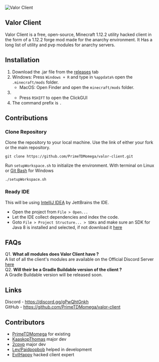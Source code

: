 ![Valor Client](https://cdn.discordapp.com/attachments/1009456925022367825/1013325699123261522/VC.png)
## Valor Client
Valor Client is a free, open-source, Minecraft 1.12.2 utility hacked client in the form of a 1.12.2 forge mod made for the anarchy environment. It Has a long list of utility and pvp modules for anarchy servers. 

## Installation

 1. Download the .jar file from the  [releases](https://github.com/PrimeTDMomega/valor-client/releases)  tab
 2.  Windows: Press  `Windows + R`  and type in  `%appdata%`  open the  `.minecraft/mods`  folder.
     -   MacOS: Open Finder and open the  `minecraft/mods`  folder.
 3. -   Press  `RSHIFT`  to open the ClickGUI
 4. The command prefix is `.`

 ## Contributions
 ### Clone Repository

Clone the repository to your local machine. Use the link of either your fork or the main repository.

```
git clone https://github.com/PrimeTDMomega/valor-client.git

```

Run  `setupWorkspace.sh`  to initialize the environment. With terminal on Linux or  [Git Bash](https://gitforwindows.org/)  for Windows

```
./setupWorkspace.sh

```

### Ready IDE

This will be using [IntelliJ IDEA](https://www.jetbrains.com/idea/) by JettBrains the IDE.

 -  Open the project from  `File > Open...`
 -  Let the IDE collect dependencies and index the code.
 -  Goto  `File > Project Structure... > SDKs`  and make sure an SDK for Java 8 is installed and selected, if not download it  [here](https://adoptium.net/?variant=openjdk8&jvmVariant=hotspot/)
## FAQs
Q1. **What all modules does Valor Client have ?**
<BR>
	  A list of all the client's modules are available on the Official Discord Server [here](https://discord.gg/gPwQhtGnkh)
	  <br>
Q2. **Will their be a Gradle Buildable version of the client ?**
<br>
A Gradle Buildable version will be released soon.
## Links
Discord - https://discord.gg/gPwQhtGnkh
<br>
GitHub - https://github.com/PrimeTDMomega/valor-client
## Contributors
 - [PrimeTDMomega](https://github.com/PrimeTDMomega) for existing
 - [KaaskopThomas](https://github.com/CheeseHeadThomas) major dev
 - [2cpvp](https://github.com/2cpvp) major dev
 - [Lev/Paidpopbob](https://github.com/paidpopbob) helped in development
 - [EvilHappy](https://github.com/ExploiterNub) hacked client expert
